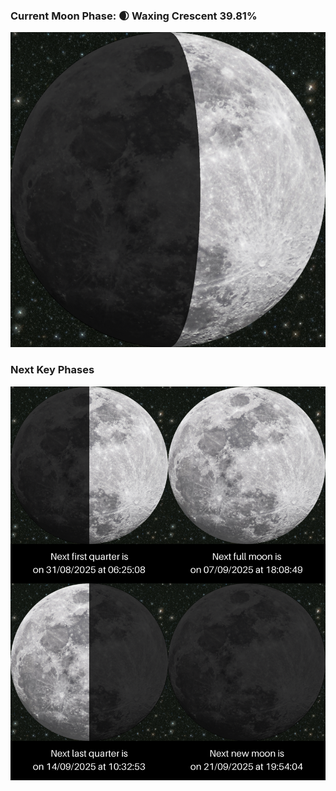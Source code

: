 ### Current Moon Phase: 🌒 Waxing Crescent 39.81%
![Moon Phase](moonphase.png)
### Next Key Phases
![Gallery](gallery.png)